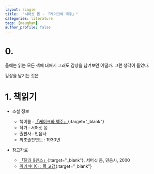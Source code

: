 ```yaml
---
layout: single
title:  "서머싯 몸 - 「케이크와 맥주」"
categories: literature
tags: [maugham]
author_profile: false
---
```


# 0. 

올해는 읽는 모든 책에 대해서 그래도 감상을 남겨보면 어떨까.
그런 생각이 들었다.

감상을 남기는 것은

# 1. 책읽기




- 소설 정보
  - 책이름 : [「케이크와 맥주」](https://minumsa.minumsa.com/book/21050/){:target="_blank"}
  - 작가 : 서머싯 몸
  - 출판사 : 민음사
  - 최초출판연도 : 1930년

- 참고자료
  - [「달과 6펜스」](https://minumsa.minumsa.com/bookreview/17334/){:target="_blank"}, 서머싯 몸, 민음사, 2000
  - [위키피디아 : 폴 고갱](https://ko.wikipedia.org/wiki/폴_고갱){:target="_blank"}